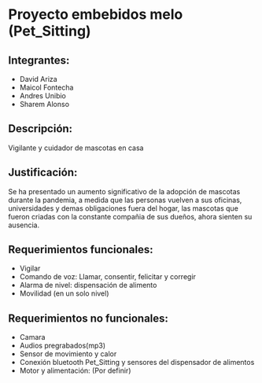 # Proyecto embebidos melo (Pet_Sitting)

## Integrantes:

- David Ariza
- Maicol Fontecha
- Andres Unibio
- Sharem Alonso

## Descripción:
Vigilante y cuidador de mascotas en casa

## Justificación: 
Se ha presentado un aumento significativo de la adopción de mascotas durante la pandemia, a medida que las personas vuelven a sus oficinas, universidades y demas obligaciones fuera del hogar, las mascotas que fueron criadas con la constante compañia de sus dueños, ahora sienten su ausencia. 

## Requerimientos funcionales:
- Vigilar 
- Comando de voz: Llamar, consentir, felicitar y corregir
- Alarma de nivel: dispensación de alimento 
- Movilidad (en un solo nivel)

## Requerimientos no funcionales:
- Camara
- Audios pregrabados(mp3)
- Sensor de movimiento y calor 
- Conexión bluetooth Pet_Sitting y sensores del dispensador de alimentos
- Motor y alimentación: (Por definir)
